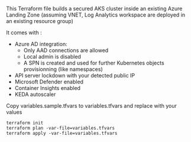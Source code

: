 This Terraform file builds a secured AKS cluster inside an existing Azure Landing Zone (assuming VNET, Log Analytics workspace are deployed in an existing resource group)

It comes with :

- Azure AD integration:
    - Only AAD connections are allowed
	- Local admin is disabled
	- A SPN is created and used for further Kubernetes objects provisionning (like namespaces)
- API server lockdown with your detected public IP
- Microsoft Defender enabled
- Container Insights enabled
- KEDA autoscaler

Copy variables.sample.tfvars to variables.tfvars and replace with your values

```
terraform init
terraform plan -var-file=variables.tfvars
terraform apply -var-file=variables.tfvars 
```